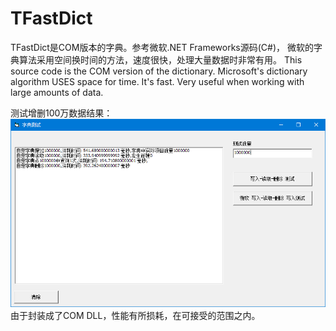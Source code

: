 # TFastDict
TFastDict是COM版本的字典。参考微软.NET Frameworks源码(C#)，
微软的字典算法采用空间换时间的方法，速度很快，处理大量数据时非常有用。 
This source code is the COM version of the dictionary. Microsoft's dictionary algorithm USES space for time. 
It's fast. Very useful when working with large amounts of data.

测试增删100万数据结果：   
![image](https://github.com/bzmework/TFastDict/blob/master/test.jpg)   
由于封装成了COM DLL，性能有所损耗，在可接受的范围之内。
